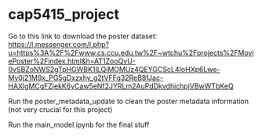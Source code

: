 # cap5415_project

Go to this link to download the poster dataset: https://l.messenger.com/l.php?u=https%3A%2F%2Fwww.cs.ccu.edu.tw%2F~wtchu%2Fprojects%2FMoviePoster%2Findex.html&h=AT1ZooQvU-0vSBZoNWS2gTpHGWBK1ILQiMOMUz4QEYGCScL4IoHXp6Lwe-My0j21M9x_PG5gDxzxhy_g2tVFFq32ReB8fJac-HAXlgMCgFZjekK6yCaw5eNf2JYRLm2AuPdDkvdhjchpjVBwWTbKeQ

Run the poster_metadata_update to clean the poster metadata information (not very crucial for this project)

Run the main_model.ipynb for the final stuff
